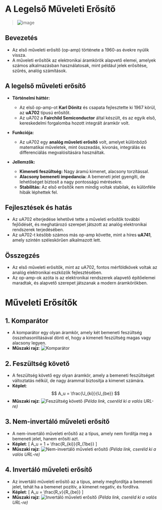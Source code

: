 # A Legelső Műveleti Erősítő
>![image](https://github.com/user-attachments/assets/b99bf05c-687d-4c8d-991a-d3465e5c26a0)
## Bevezetés
- Az első műveleti erősítő (op-amp) története a 1960-as évekre nyúlik vissza.
- A műveleti erősítők az elektronikai áramkörök alapvető elemei, amelyek számos alkalmazásban használatosak, mint például jelek erősítése, szűrés, analóg számítások.

## A legelső műveleti erősítő
- **Történelmi háttér:**
  - Az első op-amp-ot **Karl Dönitz** és csapata fejlesztette ki 1967 körül, az **uA702** típusú erősítőt.
  - Az uA702 a **Fairchild Semiconductor** által készült, és az egyik első, kereskedelmi forgalomba hozott integrált áramkör volt.
  
- **Funkciója:**
  - Az uA702 egy **analóg műveleti erősítő** volt, amelyet különböző matematikai műveletek, mint összeadás, kivonás, integrálás és differenciálás megvalósítására használtak.
  
- **Jellemzők:**
  - **Kimeneti feszültség:** Nagy áramú kimenet, alacsony torzítással.
  - **Alacsony bemeneti impedancia:** A bemeneti jelet gyengíti, de lehetőséget biztosít a nagy pontosságú mérésekre.
  - **Stabilitás:** Az első erősítők nem mindig voltak stabilak, és különféle hibák léphettek fel.

## Fejlesztések és hatás
- Az uA702 elterjedése lehetővé tette a műveleti erősítők további fejlődését, és meghatározó szerepet játszott az analóg elektronikai rendszerek terjedésében.
- Az uA702-t később számos más op-amp követte, mint a híres **uA741**, amely szintén széleskörűen alkalmazott lett.

## Összegzés
- Az első műveleti erősítők, mint az uA702, fontos mérföldkövek voltak az analóg elektronikai eszközök fejlesztésében.
- Az op-amp-ok azóta is az elektronikai rendszerek alapvető építőelemei maradtak, és alapvető szerepet játszanak a modern áramkörökben.

# Műveleti Erősítők

## 1. Komparátor
- A komparátor egy olyan áramkör, amely két bemeneti feszültség összehasonlításával dönti el, hogy a kimeneti feszültség magas vagy alacsony legyen.
- **Műszaki rajz**:
  ![Komparátor](https://github.com/user-attachments/assets/b4fc105e-6bb9-4db4-a62a-871de22ad70b)

## 2. Feszültség követő
- A feszültség követő egy olyan áramkör, amely a bemeneti feszültséget változtatás nélkül, de nagy árammal biztosítja a kimenet számára.
- **Képlet**:
  $$ A_u = \frac{U_{ki}}{U_{be}} $$
- **Műszaki rajz**:
  ![Feszültség követő](https://www.example.com/feszultseg_koveto_image.jpg) *(Példa link, cseréld ki a valós URL-re)*

## 3. Nem-invertáló műveleti erősítő
- A nem-invertáló műveleti erősítő az a típus, amely nem fordítja meg a bemeneti jelet, hanem erősíti azt.
- **Képlet**:
  \[
  A_u = 1 + \frac{R_{ki}}{R_{1be}}
  \]
- **Műszaki rajz**:
  ![Nem-invertáló műveleti erősítő](https://www.example.com/nem_invertalo_image.jpg) *(Példa link, cseréld ki a valós URL-re)*

## 4. Invertáló műveleti erősítő
- Az invertáló műveleti erősítő az a típus, amely megfordítja a bemeneti jelet, tehát ha a bemenet pozitív, a kimenet negatív, és fordítva.
- **Képlet**:
  \[
  A_u = \frac{R_v}{R_{be}}
  \]
- **Műszaki rajz**:
  ![Invertáló műveleti erősítő](https://www.example.com/invertalo_image.jpg) *(Példa link, cseréld ki a valós URL-re)*
